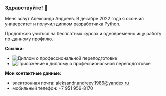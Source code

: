 ### Здравствуйте! 👋

Меня зовут Александр Андреев. В декабре 2022 года я окончил университет и получил диплом разработчика Python.

Продолжаю учиться на бесплатных курсах и одновременно ищу работу по-данному профилю.

**Ссылки:**
* ![Диплом о профессиональной переподготовке](https://drive.google.com/file/d/1-6UX5Fy6IPMxMb3LgN2IgTD1XAHdimAP/view?usp=sharing)
* ![Приложение к диплому о профессиональной переподготовке](https://drive.google.com/file/d/1-BrkMLKmLP2dOga-e2nWK3ma20hz4IgR/view?usp=sharing)

**Мои контактные данные:**
* электронная почта: aleksandr.andreev.1986@yandex.ru
* мобильный телефон: +7 951 956-8170
